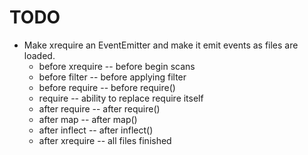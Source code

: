 
# TODO
* Make xrequire an EventEmitter and make it emit events as files are loaded.
  * before xrequire -- before begin scans
  * before filter -- before applying filter
  * before require -- before require()
  * require -- ability to replace require itself
  * after require -- after require()
  * after map -- after map()
  * after inflect -- after inflect()
  * after xrequire -- all files finished

